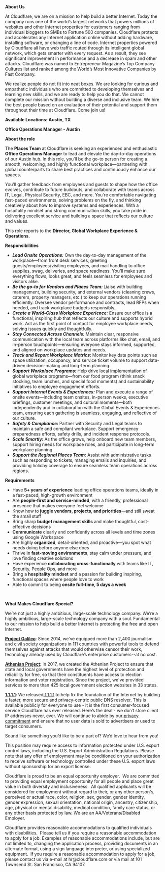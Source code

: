 <div class="content-intro">
	<div><strong>About Us</strong></div>
	<div>
		<p>At Cloudflare, we are on a mission to help build a better Internet. Today the company runs one of the world’s largest networks that powers millions of websites and other Internet properties for customers ranging from individual bloggers to SMBs to Fortune 500 companies. Cloudflare protects and accelerates any Internet application online without adding hardware, installing software, or changing a line of code. Internet properties powered by Cloudflare all have web traffic routed through its intelligent global network, which gets smarter with every request. As a result, they see significant improvement in performance and a decrease in spam and other attacks. Cloudflare was named to Entrepreneur Magazine’s Top Company Cultures list and ranked among the World’s Most Innovative Companies by Fast Company.&nbsp;</p>
		<p><span style="font-weight: 400;">We realize people do not fit into neat boxes. We are looking for curious and empathetic individuals who are committed to developing themselves and learning new skills, and we are ready to help you do that. We cannot complete our mission without building a diverse and inclusive team. We hire the best people based on an evaluation of their potential and support them throughout their time at Cloudflare. Come join us!&nbsp;</span></p>
	</div>
</div>
<p><strong>Available Locations: Austin, TX</strong></p>
<p><strong>Office Operations Manager - Austin</strong></p>
<p><strong>About the role</strong></p>
<p>The <strong>Places Team</strong> at Cloudflare is seeking an experienced and enthusiastic <strong>Office Operations Manager</strong> to lead and elevate the day-to-day operations of our Austin hub. In this role, you’ll be the go-to person for creating a smooth, welcoming, and highly functional workplace—partnering with global counterparts to share best practices and continuously enhance our spaces.</p>
<p>You’ll gather feedback from employees and guests to shape how the office evolves, contribute to future buildouts, and collaborate with teams across IT, Legal, Physical Security, EBC, and more. You're comfortable navigating fast-paced environments, solving problems on the fly, and thinking creatively about how to improve systems and experiences. With a hospitality mindset and strong communication skills, you take pride in delivering excellent service and building a space that reflects our culture and values.</p>
<p>This role reports to the <strong>Director, Global Workplace Experience &amp; Operations</strong>.</p>
<p><strong>Responsibilities</strong></p>
<ul>
	<li><strong><em>Lead Onsite Operations:</em></strong> Own the day-to-day management of the workplace—from front desk services, greeting guests/employees/visiting employees, and mail handling to office supplies, swag, deliveries, and space readiness. You’ll make sure everything flows, looks great, and feels seamless for employees and visitors alike.</li>
	<li><strong><em>Be the go-to for Vendors and Places Team:</em></strong><strong> </strong>Liaise with building management, building security, and external vendors (cleaning crews, caterers, property managers, etc.) to keep our operations running efficiently. Oversee vendor performance and contracts, lead RFPs when needed, and track workplace budgets responsibly.</li>
	<li><strong><em>Create a World-Class Workplace Experience:</em></strong> Ensure our office is a functional, inspiring hub that reflects our culture and supports hybrid work. Act as the first point of contact for employee workplace needs, solving issues quickly and thoughtfully.</li>
	<li><strong><em>Stay Connected Across Channels:</em></strong><strong> </strong>Maintain clear, responsive communication with the local team across platforms like chat, email, and in-person touchpoints—ensuring everyone stays informed, supported, and aligned on workplace updates and needs.</li>
	<li><strong><em>Track and Report Workplace Metrics: </em></strong>Monitor key data points such as space utilization, occupancy, and service ticket volume to support data-driven decision-making and long-term planning.</li>
	<li><strong><em>Support Workplace Programs: </em></strong>Help drive local implementation of global workplace programs—from our food program (think snack stocking, team lunches, and special food moments) and sustainability initiatives to employee engagement efforts.</li>
	<li><strong><em>Support Internal Events &amp; Experiences:</em></strong> Plan and execute a range of onsite events—including team onsites, in-person weeks, executive briefings, customer meetings, and cultural moments—both independently and in collaboration with the Global Events &amp; Experiences team, ensuring each gathering is seamless, engaging, and reflective of our culture.</li>
	<li><strong><em>Safety &amp; Compliance:</em></strong><strong> </strong>Partner with Security and Legal teams to maintain a safe and compliant workplace. Support emergency preparedness efforts, safety drills, and incident response protocols.</li>
	<li><strong><em>Scale Smartly</em></strong><strong>: </strong>As the office grows, help onboard new team members, support hiring needs for workplace roles, and participate in long-term workplace planning.</li>
	<li><strong><em>Support the Regional Places Team:</em></strong> Assist with administrative tasks such as responding to tickets, managing emails and inquiries, and providing holiday coverage to ensure seamless team operations across regions.</li>
</ul>
<p><strong>Requirements</strong></p>
<ul>
	<li>Have <strong>5+ years of experience</strong> leading office operations teams, ideally in a fast-paced, high-growth environment</li>
	<li>Are <strong>people-first and service-minded</strong>, with a friendly, professional presence that makes everyone feel welcome</li>
	<li>Know how to <strong>juggle vendors, projects, and priorities</strong>—and still sweat the small stuff</li>
	<li>Bring sharp <strong>budget management skills</strong> and make thoughtful, cost-effective decisions</li>
	<li><strong>Communicate</strong> clearly and confidently across all levels and time zones using Google Workspace</li>
	<li>Are highly <strong>organized</strong>, detail-oriented, and proactive—you spot what needs doing before anyone else does</li>
	<li>Thrive in <strong>fast-moving environments</strong>, stay calm under pressure, and love finding creative solutions</li>
	<li>Have experience <strong>collaborating cross-functionally</strong> with teams like IT, Security, People Ops, and more</li>
	<li>Bring a <strong>hospitality mindset</strong> and a passion for building inspiring, functional spaces where people love to work</li>
	<li>Able to commit to being <strong>onsite full-time, 5 days a week</strong></li>
</ul>
<p>&nbsp;</p>
<div class="content-conclusion">
	<p><strong>What Makes Cloudflare Special?</strong></p>
	<p><span style="font-weight: 400;">We’re not just a highly ambitious, large-scale technology company. We’re a highly ambitious, large-scale technology company with a soul. Fundamental to our mission to help build a better Internet is protecting the free and open Internet.</span></p>
	<p><a href="https://blog.cloudflare.com/protecting-free-expression-online/"><strong>Project Galileo</strong></a><span style="font-weight: 400;">: Since 2014, we've equipped more than 2,400 journalism and civil society organizations in 111 countries with powerful tools to defend themselves against attacks that would otherwise censor their work, technology already used by Cloudflare’s enterprise customers--at no cost.</span></p>
	<p><strong><a href="https://www.cloudflare.com/athenian/">Athenian Project</a></strong><span style="font-weight: 400;">: In 2017, we created the Athenian Project to ensure that state and local governments have the highest level of protection and reliability for free, so that their constituents have access to election information and voter registration. Since the project, we've provided services to more than 425 local government election websites in 33 states.</span></p>
	<p><a href="https://1.1.1.1/"><strong>1.1.1.1</strong></a><span style="font-weight: 400;">: We released</span><a href="https://1.1.1.1/"> <span style="font-weight: 400;">1.1.1.1</span></a><span style="font-weight: 400;"> to help fix the foundation of the Internet by building a faster, more secure and privacy-centric public DNS resolver. This is available publicly for everyone to use - it is the first consumer-focused service Cloudflare has ever released. Here’s the deal - we don’t store client IP addresses never, ever. We will continue to abide by our</span><a href="https://developers.cloudflare.com/1.1.1.1/privacy/public-dns-resolver"> privacy commitment</a><span style="font-weight: 400;"> and ensure that no user data is sold to advertisers or used to target consumers.</span></p>
	<p><span style="font-weight: 400;">Sound like something you’d like to be a part of? We’d love to hear from you!</span></p>
	<p><span style="font-weight: 400;">This position may require access to information protected under U.S. export control laws, including the U.S. Export Administration Regulations. Please note that any offer of employment may be conditioned on your authorization to receive software or technology controlled under these U.S. export laws without sponsorship for an export license.</span></p>
	<p><span style="font-weight: 400;">Cloudflare is proud to be an equal opportunity employer. &nbsp;We are committed to providing equal employment opportunity for all people and place great value in both diversity and inclusiveness. &nbsp;All qualified applicants will be considered for employment without regard to their, or any other person's, perceived or actual</span> <span style="font-weight: 400;">race, color, religion, sex, gender, gender identity, gender expression, sexual orientation, national origin, ancestry, citizenship, age, physical or mental disability, medical condition, family care status, or any other basis protected by law. </span><span style="font-weight: 400;">We are an AA/Veterans/Disabled Employer.</span></p>
	<p><span style="font-weight: 400;">Cloudflare provides reasonable accommodations to qualified individuals with disabilities. &nbsp;Please tell us if you require a reasonable accommodation to apply for a job. Examples of reasonable accommodations include, but are not limited to, changing the application process, providing documents in an alternate format, using a sign language interpreter, or using specialized equipment. &nbsp;If you require a reasonable accommodation to apply for a job, please contact us via e-mail at </span><span style="font-weight: 400;">hr@cloudflare.com</span><span style="font-weight: 400;"> or via mail at 101 Townsend St. San Francisco, CA 94107.</span></p>
</div>